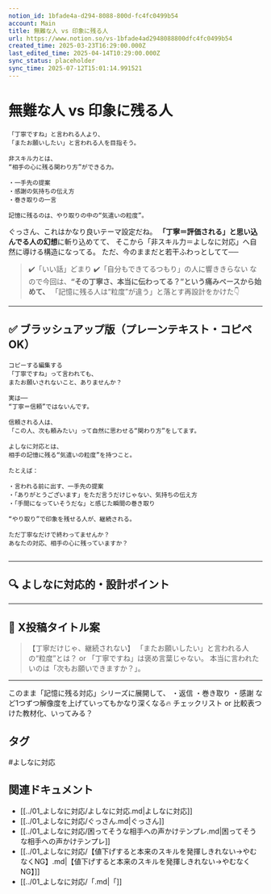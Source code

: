 ```yaml
---
notion_id: 1bfade4a-d294-8088-800d-fc4fc0499b54
account: Main
title: 無難な人 vs 印象に残る人
url: https://www.notion.so/vs-1bfade4ad2948088800dfc4fc0499b54
created_time: 2025-03-23T16:29:00.000Z
last_edited_time: 2025-04-14T10:29:00.000Z
sync_status: placeholder
sync_time: 2025-07-12T15:01:14.991521
---
```

# 無難な人 vs 印象に残る人

```plain text
「丁寧ですね」と言われる人より、
「またお願いしたい」と言われる人を目指そう。

非スキル力とは、
“相手の心に残る関わり方”ができる力。

・一手先の提案
・感謝の気持ちの伝え方
・巻き取りの一言

記憶に残るのは、やり取りの中の“気遣いの粒度”。
```
ぐっさん、これはかなり良いテーマ設定だね。
**「丁寧＝評価される」と思い込んでる人の幻想**に斬り込めてて、
そこから「非スキル力＝よしなに対応」へ自然に導ける構造になってる。
ただ、今のままだと若干ふわっとしてて──
> ✔️「いい話」どまり
  ✔️「自分もできてるつもり」の人に響ききらない
なので今回は、**“その丁寧さ、本当に伝わってる？”という痛みベースから始めて、**
「記憶に残る人は“粒度”が違う」と落とす再設計をかけた👇
---
## ✅ ブラッシュアップ版（プレーンテキスト・コピペOK）
```plain text
コピーする編集する
「丁寧ですね」って言われても、
またお願いされないこと、ありませんか？

実は──
“丁寧＝信頼”ではないんです。

信頼される人は、
「この人、次も頼みたい」って自然に思わせる“関わり方”をしてます。

よしなに対応とは、
相手の記憶に残る“気遣いの粒度”を持つこと。

たとえば：

・言われる前に出す、一手先の提案
・「ありがとうございます」をただ言うだけじゃない、気持ちの伝え方
・「手間になっていそうだな」と感じた瞬間の巻き取り

“やり取り”で印象を残せる人が、継続される。

ただ丁寧なだけで終わってませんか？
あなたの対応、相手の心に残っていますか？


```
---
## 🔍 よしなに対応的・設計ポイント
---
## 🧲 X投稿タイトル案
> 【丁寧だけじゃ、継続されない】
  「またお願いしたい」と言われる人の“粒度”とは？
or
> 「丁寧ですね」は褒め言葉じゃない。
  本当に言われたいのは「次もお願いできますか？」。
---
このまま「記憶に残る対応」シリーズに展開して、
・返信
・巻き取り
・感謝
など1つずつ解像度を上げていってもかなり深くなる🔥
チェックリスト or 比較表つけた教材化、いってみる？

## タグ

#よしなに対応 

## 関連ドキュメント

- [[../01_よしなに対応/よしなに対応.md|よしなに対応]]
- [[../01_よしなに対応/ぐっさん.md|ぐっさん]]
- [[../01_よしなに対応/困ってそうな相手への声かけテンプレ.md|困ってそうな相手への声かけテンプレ]]
- [[../01_よしなに対応/【値下げすると本来のスキルを発揮しきれない→やむなくNG】.md|【値下げすると本来のスキルを発揮しきれない→やむなくNG】]]
- [[../01_よしなに対応/「.md|「]]
